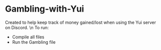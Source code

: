 # Gambling-with-Yui
Created to help keep track of money gained/lost when using the Yui server on Discord. \n
To run:
- Compile all files
- Run the Gambling file
